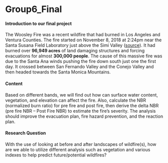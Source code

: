 # Group6_Final

#### Introduction to our final project

The Woosley Fire was a recent wildfire that had burned in Los Angeles and Ventura Counties.  The fire started on November 8, 2018 at 2:24pm near the Santa Susana Field Laboratory just above the Simi Valley ([source](https://www.nps.gov/samo/learn/management/2018-woolsey-fire.htm)).  It had burned over **96,949 acres** of land damaging structures and forcing evacuations for almost **300,000 people**.  The cause of this massive fire was due to the Santa Ana winds pushing the fire down south just one the first day.  It crossed between San Fernando Valley and the Conejo Valley and then headed towards the Santa Monica Mountains.  

#### Content
Based on different bands, we will find out how can surface water content, vegetation, and elevation can affect the
fire.  Also, calculate the NBR (normalized burn ratio) for pre fire and post fire, then derive the
delta NBR (pre fire NBR – Post Fire NBR) to estimate the fire’s severity.  The analysis should improve the evacuation plan, fire
hazard prevention, and the reaction plan.  

#### Research Question
With the use of looking at before and after landscapes of wildfire(s), how are we able to utilize different analysis such as vegetation and various indexes to help predict future/potential wildfires?